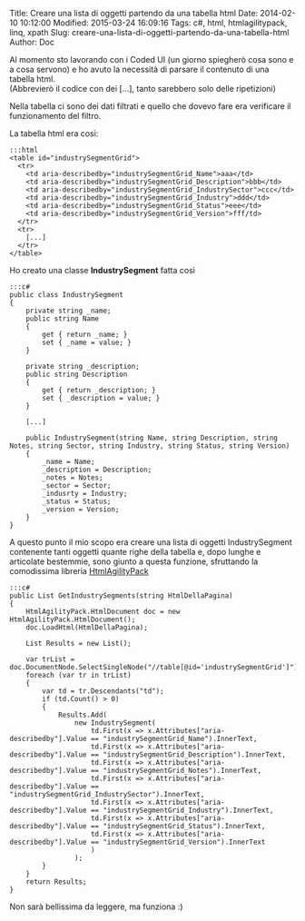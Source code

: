 Title: Creare una lista di oggetti partendo da una tabella html
Date: 2014-02-10 10:12:00
Modified: 2015-03-24 16:09:16
Tags: c#, html, htmlagilitypack, linq, xpath
Slug: creare-una-lista-di-oggetti-partendo-da-una-tabella-html
Author: Doc

Al momento sto lavorando con i Coded UI (un giorno spiegherò cosa sono
e a cosa servono) e ho avuto la necessità di parsare il contenuto di una
tabella html.  
(Abbrevierò il codice con dei [...], tanto sarebbero solo delle
ripetizioni)

Nella tabella ci sono dei dati filtrati e quello che dovevo fare era
verificare il funzionamento del filtro.

La tabella html era così:  

    :::html
    <table id="industrySegmentGrid">
      <tr>
        <td aria-describedby="industrySegmentGrid_Name">aaa</td>
        <td aria-describedby="industrySegmentGrid_Description">bbb</td>
        <td aria-describedby="industrySegmentGrid_IndustrySector">ccc</td>
        <td aria-describedby="industrySegmentGrid_Industry">ddd</td>
        <td aria-describedby="industrySegmentGrid_Status">eee</td>
        <td aria-describedby="industrySegmentGrid_Version">fff/td>
      </tr>
      <tr>
        [...]
      </tr>
    </table>

Ho creato una classe **IndustrySegment** fatta così

    :::c#
    public class IndustrySegment
    {
        private string _name;
        public string Name
        {
            get { return _name; }
            set { _name = value; }
        }

        private string _description;
        public string Description
        {
            get { return _description; }
            set { _description = value; }
        }

        [...]

        public IndustrySegment(string Name, string Description, string Notes, string Sector, string Industry, string Status, string Version)
        {
            _name = Name;
            _description = Description;
            _notes = Notes;
            _sector = Sector;
            _indusrty = Industry;
            _status = Status;
            _version = Version;
        }
    }


A questo punto il mio scopo era creare una lista di oggetti
IndustrySegment contenente tanti oggetti quante righe della tabella e,
dopo lunghe e articolate bestemmie, sono giunto a questa funzione,
sfruttando la comodissima libreria
[HtmlAgilityPack](http://htmlagilitypack.codeplex.com/)

    :::c#
    public List GetIndustrySegments(string HtmlDellaPagina)
    {
        HtmlAgilityPack.HtmlDocument doc = new HtmlAgilityPack.HtmlDocument();
        doc.LoadHtml(HtmlDellaPagina);

        List Results = new List();

        var trList = doc.DocumentNode.SelectSingleNode("//table[@id='industrySegmentGrid']").Descendants("tr");
        foreach (var tr in trList)
        {
            var td = tr.Descendants("td");
            if (td.Count() > 0)
            {
                Results.Add(
                    new IndustrySegment(
                        td.First(x => x.Attributes["aria-describedby"].Value == "industrySegmentGrid_Name").InnerText,
                        td.First(x => x.Attributes["aria-describedby"].Value == "industrySegmentGrid_Description").InnerText,
                        td.First(x => x.Attributes["aria-describedby"].Value == "industrySegmentGrid_Notes").InnerText,
                        td.First(x => x.Attributes["aria-describedby"].Value == "industrySegmentGrid_IndustrySector").InnerText,
                        td.First(x => x.Attributes["aria-describedby"].Value == "industrySegmentGrid_Industry").InnerText,
                        td.First(x => x.Attributes["aria-describedby"].Value == "industrySegmentGrid_Status").InnerText,
                        td.First(x => x.Attributes["aria-describedby"].Value == "industrySegmentGrid_Version").InnerText
                        )
                    );
            }
        }
        return Results;
    }

Non sarà bellissima da leggere, ma funziona :)
